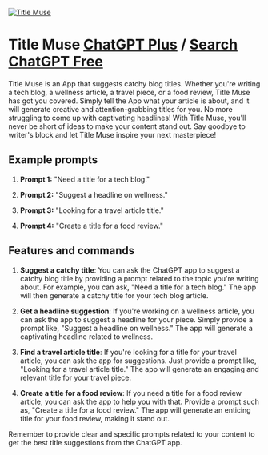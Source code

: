 
[![Title Muse](https://files.oaiusercontent.com/file-9wb2jMzV83k3VkNRAWzGH6RH?se=2123-10-16T05%3A11%3A58Z&sp=r&sv=2021-08-06&sr=b&rscc=max-age%3D31536000%2C%20immutable&rscd=attachment%3B%20filename%3Df98acb6f-1a56-4474-ac37-a51cde81fca8.png&sig=KlYYp3Tcn0Olsc4NnEZrRRuIwd3Q0rc95tvVJxDv68Q%3D)](https://chat.openai.com/g/g-lPweQyoQr-title-muse)

# Title Muse [ChatGPT Plus](https://chat.openai.com/g/g-lPweQyoQr-title-muse) / [Search ChatGPT Free](https://gptcall.net/index.html#/?search=Title%20Muse)

Title Muse is an App that suggests catchy blog titles. Whether you're writing a tech blog, a wellness article, a travel piece, or a food review, Title Muse has got you covered. Simply tell the App what your article is about, and it will generate creative and attention-grabbing titles for you. No more struggling to come up with captivating headlines! With Title Muse, you'll never be short of ideas to make your content stand out. Say goodbye to writer's block and let Title Muse inspire your next masterpiece!

## Example prompts

1. **Prompt 1:** "Need a title for a tech blog."

2. **Prompt 2:** "Suggest a headline on wellness."

3. **Prompt 3:** "Looking for a travel article title."

4. **Prompt 4:** "Create a title for a food review."


## Features and commands

1. **Suggest a catchy title**: You can ask the ChatGPT app to suggest a catchy blog title by providing a prompt related to the topic you're writing about. For example, you can ask, "Need a title for a tech blog." The app will then generate a catchy title for your tech blog article.

2. **Get a headline suggestion**: If you're working on a wellness article, you can ask the app to suggest a headline for your piece. Simply provide a prompt like, "Suggest a headline on wellness." The app will generate a captivating headline related to wellness.

3. **Find a travel article title**: If you're looking for a title for your travel article, you can ask the app for suggestions. Just provide a prompt like, "Looking for a travel article title." The app will generate an engaging and relevant title for your travel piece.

4. **Create a title for a food review**: If you need a title for a food review article, you can ask the app to help you with that. Provide a prompt such as, "Create a title for a food review." The app will generate an enticing title for your food review, making it stand out.

Remember to provide clear and specific prompts related to your content to get the best title suggestions from the ChatGPT app.



